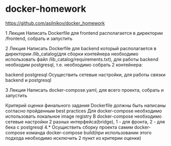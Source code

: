 # docker-homework

https://github.com/asilnikov/docker_homework

1 Лекция
Написать Dockerfile для frontend располагается в директории /frontend, собрать и запустить

2 Лекция
Написать Dockerfile для backend который располагается в директории /lib_catalog(для сборки контейнера необходимо использовать файл /lib_catalog/requirements.txt), для работы backend необходим postgresql, т.е. необходимо собрать 2 контейнера:

backend
postgresql
Осуществить сетевые настройки, для работы связки backend и postgresql

3 Лекция
Написать docker-compose.yaml, для всего проекта, собрать и запустить

Критерий оценки финального задания
Dockerfile должны быть написаны согласно пройденным best practices
Для docker-compose необходимо использовать локальное image registry
В docker-compose необходимо сетевые настройки 2 разных интерфейса(bridge), 1 - для фронта, 2 - для бека с postgresql
4.* Осущиствить сборку проекта самим docker-compose команда docker-compose build(при использовании этого подхода необходимо исключить 2 пункт из критерии оценки)
